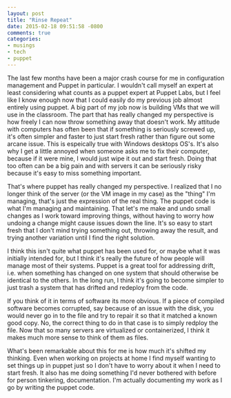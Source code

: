 ```yaml
---
layout: post
title: "Rinse Repeat"
date: 2015-02-18 09:51:58 -0800
comments: true
categories: 
- musings
- tech
- puppet
---
```


The last few months have been a major crash course for me in configuration management and Puppet in particular. I wouldn't call myself an expert at least considering what counts as a puppet expert at Puppet Labs, but I feel like I know enough now that I could easily do my previous job almost entirely using puppet. A big part of my job now is building VMs that we will use in the classroom. The part that has really changed my perspective is how freely I can now throw something away that doesn't work. My attitude with computers has often been that if something is seriously screwed up, it's often simpler and faster to just start fresh rather than figure out some arcane issue. This is espeically true with Windows desktops OS's. It's also why I get a little annoyed when someone asks me to fix their computer, because if it were mine, I would just wipe it out and start fresh. Doing that too often can be a big pain and with servers it can be seriously risky because it's easy to miss something important.

That's where puppet has really changed my perspective. I realized that I no longer think of the server (or the VM image in my case) as the "thing" I'm managing, that's just the expression of the real thing. The puppet code is what I'm managing and maintaining. That let's me make and undo small changes as I work toward improving things, without having to worry how undoing a change might cause issues down the line. It's so easy to start fresh that I don't mind trying something out, throwing away the result, and trying another variation until I find the right solution.

I think this isn't quite what puppet has been used for, or maybe what it was initially intended for, but I think it's really the future of how people will manage most of their systems. Puppet is a great tool for addressing drift, i.e. when something has changed on one system that should otherwise be identical to the others. In the long run, I think it's going to become simpler to just trash a system that has drifted and redeploy from the code. 

If you think of it in terms of software its more obvious. If a piece of compiled software becomes corrupted, say because of an issue with the disk, you would never go in to the file and try to repair it so that it matched a known good copy. No, the correct thing to do in that case is to simply redploy the file. Now that so many servers are virtualized or containerized, I think it makes much more sense to think of them as files.

What's been remarkable about this for me is how much it's shifted my thinking. Even when working on projects at home I find myself wanting to set things up in puppet just so I don't have to worry about it when I need to start fresh. It also has me doing something I'd never bothered with before for person tinkering, documentation. I'm actually documenting my work as I go by writing the puppet code.
